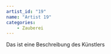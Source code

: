 ```yaml
---
artist_id: "19"
name: "Artist 19"
categories:
    - Zauberei
---
```

Das ist eine Beschreibung des Künstlers
